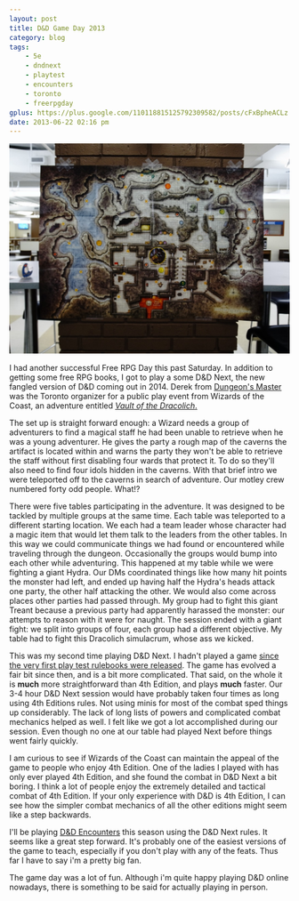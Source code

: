 ```yaml
---
layout: post
title: D&D Game Day 2013
category: blog
tags:
    - 5e
    - dndnext
    - playtest
    - encounters
    - toronto
    - freerpgday
gplus: https://plus.google.com/110118815125792309582/posts/cFxBpheACLz
date: 2013-06-22 02:16 pm
---
```


![The Map of the Vault of the Dracolich](/assets/img/2013-game-day.jpg)

I had another successful Free RPG Day this past Saturday. In addition to getting some free RPG books, I got to play a some D&D Next, the new fangled version of D&D coming out in 2014. Derek from [Dungeon's Master][1] was the Toronto organizer for a public play event from Wizards of the Coast, an adventure entitled [_Vault of the Dracolich_.][2]

The set up is straight forward enough: a Wizard needs a group of adventurers to find a magical staff he had been unable to retrieve when he was a young adventurer. He gives the party a rough map of the caverns the artifact is located within and warns the party they won't be able to retrieve the staff without first disabling four wards that protect it. To do so they'll also need to find four idols hidden in the caverns. With that brief intro we were teleported off to the caverns in search of adventure. Our motley crew numbered forty odd people. What!?

There were five tables participating in the adventure. It was designed to be tackled by multiple groups at the same time. Each table was teleported to a different starting location. We each had a team leader whose character had a magic item that would let them talk to the leaders from the other tables. In this way we could communicate things we had found or encountered while traveling through the dungeon. Occasionally the groups would bump into each other while adventuring. This happened at my table while we were fighting a giant Hydra. Our DMs coordinated things like how many hit points the monster had left, and ended up having half the Hydra's heads attack one party, the other half attacking the other. We would also come across places other parties had passed through. My group had to fight this giant Treant because a previous party had apparently harassed the monster: our attempts to reason with it were for naught. The session ended with a giant fight: we split into groups of four, each group had a different objective. My table had to fight this Dracolich simulacrum, whose ass we kicked.

This was my second time playing D&D Next. I hadn't played a game [since the very first play test rulebooks were released][3]. The game has evolved a fair bit since then, and is a bit more complicated. That said, on the whole it is **much** more straightforward than 4th Edition, and plays **much** faster. Our 3-4 hour D&D Next session would have probably taken four times as long using 4th Editions rules. Not using minis for most of the combat sped things up considerably. The lack of long lists of powers and complicated combat mechanics helped as well. I felt like we got a lot accomplished during our session. Even though no one at our table had played Next before things went fairly quickly.

I am curious to see if Wizards of the Coast can maintain the appeal of the game to people who enjoy 4th Edition. One of the ladies I played with has only ever played 4th Edition, and she found the combat in D&D Next a bit boring. I think a lot of people enjoy the extremely detailed and tactical combat of 4th Edition. If your only experience with D&D is 4th Edition, I can see how the simpler combat mechanics of all the other editions might seem like a step backwards.

I'll be playing [D&D Encounters][4] this season using the D&D Next rules. It seems like a great step forward. It's probably one of the easiest versions of the game to teach, especially if you don't play with any of the feats.  Thus far I have to say i'm a pretty big fan.

The game day was a lot of fun. Although i'm quite happy playing D&D online nowadays, there is something to be said for actually playing in person.


[1]: http://dungeonsmaster.com/
[2]:  http://dungeonsmaster.com/2013/06/dd-game-day-vault-of-the-dracolich-wrap-up/
[3]: /blog/dnd-next/
[4]: /tag/encounters/

[^1]: More on this soon. I read it over the last couple days and it really is a fantastic adventure. My biggest complaint is that it needs an executive summary and the cover is kind of cheesy.
